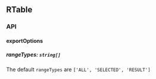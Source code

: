 ## RTable

### API

#### exportOptions

##### rangeTypes: `string[]`
The default `rangeTypes` are `['ALL', 'SELECTED', 'RESULT']`
